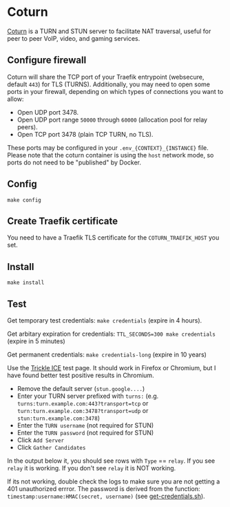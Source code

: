 # Coturn

[Coturn](https://github.com/coturn/coturn/) is a TURN and STUN server
to facilitate NAT traversal, useful for peer to peer VoIP, video, and
gaming services.

## Configure firewall

Coturn will share the TCP port of your Traefik entrypoint (websecure,
default `443`) for TLS (TURNS). Additionally, you may need to open
some ports in your firewall, depending on which types of connections
you want to allow:

 * Open UDP port 3478.
 * Open UDP port range `50000` through `60000` (allocation pool for relay peers).
 * Open TCP port 3478 (plain TCP TURN, no TLS).

These ports may be configured in your `.env_{CONTEXT}_{INSTANCE}`
file. Please note that the coturn container is using the `host`
network mode, so ports do not need to be "published" by Docker.

## Config

```
make config
```

## Create Traefik certificate

You need to have a Traefik TLS certificate for the
`COTURN_TRAEFIK_HOST` you set.



## Install

```
make install
```

## Test

Get temporary test credentials: `make credentials` (expire in 4 hours).

Get arbitary expiration for credentials: `TTL_SECONDS=300 make credentials` (expire in 5 minutes)

Get permanent credentials: `make credentials-long` (expire in 10 years)

Use the [Trickle
ICE](https://webrtc.github.io/samples/src/content/peerconnection/trickle-ice/)
test page. It should work in Firefox or Chromium, but I have found
better test positive results in Chromium.

 * Remove the default server (`stun.google....`)
 * Enter your TURN server prefixed with `turns:` (e.g.
     `turns:turn.example.com:443?transport=tcp` or
     `turn:turn.example.com:3478?transport=udp` or
     `stun:turn.example.com:3478`)
 * Enter the `TURN username` (not required for STUN)
 * Enter the `TURN password` (not required for STUN)
 * Click `Add Server`
 * Click `Gather Candidates`
 
In the output below it, you should see rows with `Type` == `relay`. If
you see `relay` it is working. If you don't see `relay` it is NOT
working. 

If its not working, double check the logs to make sure you are not
getting a 401 unauthorized errror. The password is derived from the
function: `timestamp:username:HMAC(secret, username)` (see
[get-credentials.sh](coturn/get-credentials.sh)).

